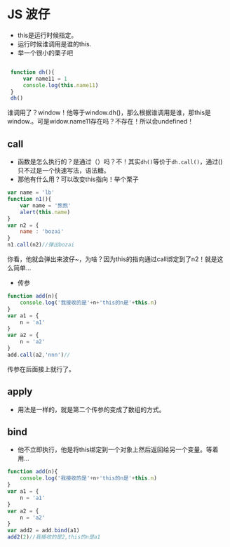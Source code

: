 # JS 波仔

+ this是运行时候指定。
+ 运行时候谁调用是谁的this.
+ 举一个很小的栗子吧
```js

 function dh(){
     var name11 = 1 
     console.log(this.name11)
 }
 dh()
```
谁调用了？window！他等于window.dh()，那么根据谁调用是谁，那this是window.。可是widow.name11存在吗？不存在！所以会undefined！


## call
+ 函数是怎么执行的？是通过（）吗？不！其实`dh()`等价于`dh.call()`，通过()只不过是一个快速写法，语法糖。
+ 那他有什么用？可以改变this指向！举个栗子
```js
var name = 'lb'
function n1(){
    var name = '熊熊'
    alert(this.name)
}
var n2 = {
    name : 'bozai'
}
n1.call(n2)//弹出bozai
```
你看，他就会弹出来波仔~，为啥？因为this的指向通过call绑定到了n2！就是这么简单...

+ 传参
```js
function add(n){
    console.log('我接收的是'+n+'this的n是'+this.n)
}
var a1 = {
    n = 'a1'
}
var a2 = {
    n = 'a2'
}
add.call(a2,'nnn')//
```
传参在后面接上就行了。

## apply
+ 用法是一样的，就是第二个传参的变成了数组的方式。

## bind
+ 他不立即执行，他是将this绑定到一个对象上然后返回给另一个变量。等着用...

```js
function add(n){
    console.log('我接收的是'+n+'this的n是'+this.n)
}
var a1 = {
    n = 'a1'
}
var a2 = {
    n = 'a2'
}
var add2 = add.bind(a1)
add2(2)//我接收的是2,this的n是a1

```
